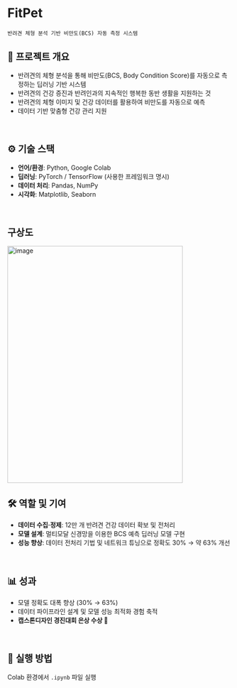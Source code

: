 # FitPet 
`반려견 체형 분석 기반 비만도(BCS) 자동 측정 시스템`

## 📌 프로젝트 개요
- 반려견의 체형 분석을 통해 비만도(BCS, Body Condition Score)를 자동으로 측정하는 딥러닝 기반 시스템
- 반려견의 건강 증진과 반려인과의 지속적인 행복한 동반 생활을 지원하는 것
- 반려견의 체형 이미지 및 건강 데이터를 활용하여 비만도를 자동으로 예측
- 데이터 기반 맞춤형 건강 관리 지원

<br/>

## ⚙️ 기술 스택
- **언어/환경**: Python, Google Colab
- **딥러닝**: PyTorch / TensorFlow (사용한 프레임워크 명시)
- **데이터 처리**: Pandas, NumPy
- **시각화**: Matplotlib, Seaborn

<br/>

## 구상도
<img width="395" height="534" alt="image" src="https://github.com/user-attachments/assets/2c8456eb-caf8-4695-9e37-5636ee9a72aa" />

<br/>

## 🛠 역할 및 기여
- **데이터 수집·정제**: 12만 개 반려견 건강 데이터 확보 및 전처리
- **모델 설계**: 멀티모달 신경망을 이용한 BCS 예측 딥러닝 모델 구현
- **성능 향상**: 데이터 전처리 기법 및 네트워크 튜닝으로 정확도 30% → 약 63% 개선

<br/>

## 📊 성과
- 모델 정확도 대폭 향상 (30% → 63%)
- 데이터 파이프라인 설계 및 모델 성능 최적화 경험 축적
- **캡스톤디자인 경진대회 은상 수상 🥈**

<br/>

## 🚀 실행 방법
Colab 환경에서 `.ipynb` 파일 실행  
